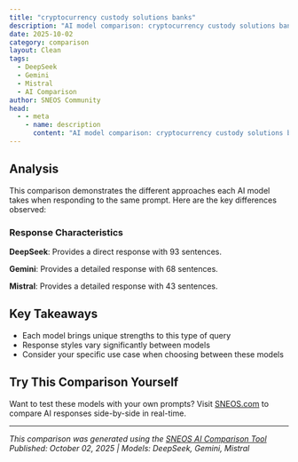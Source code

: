 ```yaml
---
title: "cryptocurrency custody solutions banks"
description: "AI model comparison: cryptocurrency custody solutions banks..."
date: 2025-10-02
category: comparison
layout: Clean
tags:
  - DeepSeek
  - Gemini
  - Mistral
  - AI Comparison
author: SNEOS Community
head:
  - - meta
    - name: description
      content: "AI model comparison: cryptocurrency custody solutions banks..."
---
```


<ChatComparison
  title="cryptocurrency custody solutions banks"
  prompt="cryptocurrency custody solutions banks"
  :responses='{"DeepSeek": "Of course. This is a critical and rapidly evolving area in both finance and technology. Here\u2019s a comprehensive breakdown of cryptocurrency custody solutions for banks.\n\n### The Core Problem: Why Banks Need Custody Solutions\n\nBanks are trusted custodians of traditional assets (cash, stocks, bonds). Their customers now demand access to digital assets, but banks cannot simply hold cryptocurrencies like they hold cash. The risks are different:\n\n* **Private Key Management:** Whoever controls the private keys controls the asset. Lose the keys, lose the funds forever.\n* **Irreversibility of Transactions:** There is no \u0022chargeback\u0022 in crypto. A stolen key means irreversible theft.\n* **Regulatory Uncertainty:** Banks operate in a heavily regulated environment, and the rules for holding digital assets are still being defined in many jurisdictions.\n* **Security Threats:** Banks are high-value targets for sophisticated cyberattacks.\n\nA custody solution provides the secure, regulated, and insured framework that banks require to offer digital asset services.\n\n---\n\n### What is a Cryptocurrency Custody Solution?\n\nAt its heart, it\u0027s a system for **safeguarding cryptographic private keys** that control access to cryptocurrencies on a blockchain. For banks, it\u0027s not just about technology; it\u0027s a full-service offering that includes:\n\n1. **Secure Storage:** Using techniques like **Hardware Security Modules (HSMs)** and **multi-party computation (MPC)** or **sharding** to prevent a single point of failure.\n2. **Insurance:** Coverage against theft, both internal and external (e.g., from hacking or employee collusion).\n3. **Regulatory Compliance:** Adherence to know-your-customer (KYC), anti-money laundering (AML), and other financial regulations.\n4. **Liability:** Assuming legal responsibility for the assets, a critical trust factor for institutional clients.\n5. **Integration \u0026 APIs:** Seamless integration with the bank\u0027s existing systems (e.g., trading platforms, client reporting).\n\n---\n\n### Key Models for Banks\n\nBanks typically do not build these complex systems from scratch. They partner with or utilize specialized providers.\n\n#### 1. Partnership with Specialized Custodians\nThis is the most common model. The bank acts as the client-facing interface, while the custody technology and operations are handled by a best-in-class third party.\n\n* **Examples:**\n * **Anchorage Digital:** A federally chartered digital asset bank in the U.S., built specifically for institutions.\n * **Coinbase Custody:** A NYDFS-regulated trust company, one of the largest and most established.\n * **BitGo:** A pioneer in institutional custody, offering qualified custody and high levels of insurance.\n * **Fidelity Digital Assets:** From the financial services giant Fidelity, offering custody and trading.\n\n**How it works:** The bank\u0027s clients are onboarded by the bank, but the assets are held in custody accounts under the bank\u0027s name at the provider (often in a segregated manner). The bank\u0027s brand and relationship are preserved.\n\n#### 2. \u0022Custody-as-a-Service\u0022 (CaaS) / White-Label Solutions\nProviders offer a technology platform that the bank can brand as its own. The bank has more control over the user experience but relies on the provider\u0027s underlying security and infrastructure.\n\n* **Examples:** **Fireblocks**, **Metaco** (now part of Ripple), **Qredo**, **Copper**.\n* **Key Technology:** These providers often specialize in MPC technology, which eliminates the single, vulnerable \u0022seed phrase\u0022 by distributing key shards across multiple parties.\n\n#### 3. Building Their Own (The \u0022Build\u0022 Model)\nA few large, well-resourced banks have chosen to build their own custody platforms. This offers maximum control and integration but is extremely costly, time-consuming, and requires deep expertise.\n\n* **Example:** **BNY Mellon**, the world\u0027s largest custodian, announced its own digital asset custody unit.\n\n---\n\n### Critical Technologies Underpinning Modern Custody\n\n1. **Multi-Party Computation (MPC):**\n * **What it is:** A cryptographic technique that splits a private key into multiple \u0022shards\u0022 distributed among different parties or devices.\n * **Benefit for Banks:** No single entity ever has the full key. To sign a transaction, the shards collaborate computationally without ever recombining the full key into one place. This drastically reduces the attack surface and eliminates the single point of failure of a \u0022hot wallet.\u0022\n\n2. **Hardware Security Modules (HSMs):**\n * **What it is:** Physical, tamper-resistant devices that generate and store keys securely.\n * **Benefit for Banks:** The gold standard in traditional finance for securing cryptographic keys. They provide a certified, auditable hardware root of trust.\n\n3. **Multi-Signature (Multisig):**\n * **What it is:** Requires multiple private keys (e.g., 2 out of 3, 3 out of 5) to authorize a transaction.\n * **Benefit for Banks:** Enforces internal controls, requiring approvals from different departments (e.g., one key from the trading desk, one from risk management, one in deep cold storage).\n\n4. **Cold Storage / Air-Gapped Wallets:**\n * **What it is:** Keeping private keys completely offline, disconnected from the internet.\n * **Benefit for Banks:** Essential for storing the vast majority of assets (\u0022deep cold storage\u0022). It is the most secure method against remote hackers but is less liquid.\n\n---\n\n### The Regulatory Landscape\n\nRegulation is a key driver and challenge. Banks will only partner with or build solutions that are compliant.\n\n* **In the U.S.:** Look for **state-chartered trust company** status (e.g., from the NYDFS) or a **federal charter**. These entities are subject to regular audits, capital requirements, and banking-level scrutiny.\n* **In Europe:** The **Markets in Crypto-Assets (MiCA)** regulation is creating a harmonized framework, and providers are seeking appropriate licensing (e.g., as a CASP - Crypto-Asset Service Provider).\n* **Globally:** Regulatory clarity is increasing, with jurisdictions like Singapore (MAS) and Hong Kong (SFC) establishing specific licensing regimes for digital asset custodians.\n\n---\n\n### Strategic Benefits for Banks\n\n1. **New Revenue Streams:** Fees for custody, staking, lending, and other value-added services.\n2. **Client Retention:** Prevents high-net-worth and institutional clients from moving assets to crypto-native firms.\n3. **Future-Proofing:** Positions the bank at the center of the emerging digital asset economy, including tokenized securities (stocks, bonds), funds, and real estate.\n4. **Regulatory First-Mover Advantage:** Establishing a compliant framework early creates a significant moat.\n\n### Conclusion\n\nFor banks, cryptocurrency custody is no longer a question of **\u0022if\u0022 but \u0022how.\u0022** The dominant model is shifting from pure third-party partnerships to leveraging sophisticated **Custody-as-a-Service platforms** that provide the security and technology while allowing the bank to maintain its brand and client relationships. The choice of solution depends on the bank\u0027s risk appetite, technical expertise, regulatory standing, and strategic ambition in the digital asset space.", "Gemini": "Cryptocurrency custody solutions for banks are a rapidly evolving area, driven by increasing institutional interest in digital assets. Banks are exploring ways to offer secure storage and management of crypto on behalf of their clients. Here\u0027s a breakdown of the key aspects:\n\n**Why Banks Need Crypto Custody Solutions:**\n\n* **Client Demand:** Institutional investors (hedge funds, family offices, pension funds) and even high-net-worth individuals are increasingly seeking exposure to cryptocurrencies. They often prefer to hold these assets through traditional financial institutions they trust.\n* **Regulatory Pressures:** Regulators are pushing for safer and more compliant ways for financial institutions to handle digital assets. Banks need robust custody solutions to meet these evolving regulatory requirements.\n* **Revenue Opportunities:** Providing crypto custody services can generate new revenue streams for banks through fees.\n* **Staying Competitive:** If banks don\u0027t offer crypto services, their clients might move to competitors who do, including dedicated crypto custodians and exchanges.\n* **Integrating with Traditional Banking Services:** Crypto custody allows banks to integrate digital assets with existing services like wealth management, lending, and payments.\n\n**Types of Crypto Custody Solutions for Banks:**\n\nBanks typically choose one of several approaches:\n\n* **Build Their Own:** Develop an in-house custody platform.\n * **Pros:** Full control over security, technology, and customization. Potentially better integration with existing systems.\n * **Cons:** Very expensive and time-consuming. Requires significant expertise in cryptography, cybersecurity, and regulatory compliance. High ongoing maintenance costs.\n* **Partner with a Specialist Crypto Custodian:** Outsource the custody function to a third-party provider that specializes in digital asset storage and security.\n * **Pros:** Faster time to market. Leverages the expertise of a specialized firm. Reduced development and maintenance costs for the bank.\n * **Cons:** Less control over the technology and security protocols. Dependence on the third-party provider. Due diligence and ongoing monitoring of the provider are critical.\n* **Invest in or Acquire a Crypto Custody Company:** This allows the bank to gain direct access to the technology and expertise of a crypto custodian.\n * **Pros:** Greater control than a partnership. Potential for synergies between the bank\u0027s traditional services and the crypto custody platform.\n * **Cons:** Significant upfront investment. Integration challenges. Potential cultural clashes between the bank and the crypto company.\n* **Hybrid Approach:** A combination of building some components in-house and partnering with or acquiring specialized providers for others. For example, a bank might build its own client-facing interface but outsource the actual key management and secure storage to a third party.\n\n**Key Features of a Secure Crypto Custody Solution:**\n\n* **Secure Storage:**\n * **Cold Storage:** Storing private keys offline, isolated from the internet, to prevent hacking. This is considered the most secure method.\n * **Multi-Party Computation (MPC):** Distributes private keys among multiple parties, making it difficult for a single attacker to compromise the entire key.\n * **Hardware Security Modules (HSMs):** Physical devices that securely store and manage cryptographic keys.\n* **Key Management:** Securely generating, storing, rotating, and backing up private keys.\n* **Multi-Factor Authentication (MFA):** Requiring multiple forms of authentication to access the system.\n* **Access Controls:** Restricting access to sensitive data and functions based on roles and permissions.\n* **Auditing and Monitoring:** Logging all transactions and activities to detect suspicious behavior.\n* **Insurance:** Protecting against loss of assets due to theft, hacking, or other incidents.\n* **Compliance:** Adhering to relevant regulations, such as anti-money laundering (AML) and know-your-customer (KYC) requirements.\n* **Governance:** Having clear policies and procedures for managing the custody platform.\n* **Segregation of Duties:** Separating responsibilities among different individuals to prevent fraud and errors.\n* **Disaster Recovery and Business Continuity:** Having plans in place to recover from disruptions and ensure business continuity.\n\n**Examples of Banks and Their Crypto Custody Initiatives:**\n\n* **BNY Mellon:** Launched a digital asset custody platform that allows clients to hold, transfer, and issue digital assets.\n* **State Street:** Provides custody and administration services for digital assets through its partnership with Copper.\n* **JPMorgan Chase:** Exploring various crypto initiatives, including custody solutions.\n* **Northern Trust:** Offers digital asset custody solutions through its partnership with Zodia Custody.\n* **Societe Generale:** Provides custody and trading services for digital assets.\n* **SEBA Bank (Switzerland):** One of the first banks to offer a fully integrated crypto custody solution.\n* **DBS (Singapore):** Offers digital asset custody services as part of its DBS Digital Exchange.\n\n**Challenges and Considerations:**\n\n* **Regulatory Uncertainty:** The regulatory landscape for cryptocurrencies is still evolving, which creates uncertainty for banks.\n* **Security Risks:** Cryptocurrencies are a target for hackers, so banks need to invest heavily in security.\n* **Technology Complexity:** Building and maintaining a secure crypto custody platform requires significant technical expertise.\n* **Operational Complexity:** Managing crypto custody operations can be complex, especially when dealing with multiple cryptocurrencies and blockchains.\n* **Scalability:** Custody solutions need to be scalable to handle increasing volumes of digital assets.\n* **Cost:** Developing or partnering for a crypto custody solution can be expensive.\n* **Insurance Availability:** Obtaining adequate insurance coverage for crypto assets can be challenging.\n* **Reputational Risk:** Banks need to manage the reputational risks associated with offering crypto services.\n\n**Key Players in the Crypto Custody Space (Beyond Banks):**\n\n* **Specialized Custodians:** Coinbase Custody, BitGo, Gemini Custody, Anchorage Digital, Fireblocks, Zodia Custody\n* **Technology Providers:** Curv (now part of PayPal), Qredo, Blockdaemon\n\n**The Future of Crypto Custody for Banks:**\n\nThe trend toward banks offering crypto custody solutions is expected to continue. As the regulatory environment becomes clearer and the technology matures, more banks are likely to enter the market.\n\nExpect to see:\n\n* **Increased integration:** Crypto custody will become more tightly integrated with traditional banking services.\n* **More sophisticated solutions:** Custody solutions will become more sophisticated, with features such as staking, lending, and decentralized finance (DeFi) integration.\n* **Greater adoption by institutional investors:** As banks provide more secure and compliant custody solutions, institutional investors will become more comfortable investing in cryptocurrencies.\n* **More regulatory clarity:** Regulators will provide more guidance on how banks can safely and compliantly custody digital assets.\n* **Further consolidation:** There may be further consolidation in the crypto custody space, with larger players acquiring smaller firms.\n\nIn conclusion, crypto custody is a critical piece of the puzzle for banks looking to participate in the digital asset market. Banks are carefully evaluating different approaches to custody, balancing security, compliance, cost, and client demand. The evolution of crypto custody solutions will play a significant role in the broader adoption of digital assets by institutional investors.\n", "Mistral": "Cryptocurrency custody solutions are services that securely store and manage digital assets on behalf of their owners. These solutions are particularly important for institutional investors, financial institutions, and high-net-worth individuals who need robust security measures to protect their cryptocurrency holdings. Banks and other financial institutions are increasingly offering custody services for cryptocurrencies to meet the growing demand. Here are some key aspects and examples of cryptocurrency custody solutions provided by banks:\n\n### Key Aspects of Cryptocurrency Custody Solutions\n\n1. **Security**:\n - **Cold Storage**: Offline storage solutions that keep private keys away from internet-connected devices.\n - **Multi-Signature Wallets**: Require multiple signatures to authorize transactions, enhancing security.\n - **Hardware Security Modules (HSMs)**: Specialized hardware devices used to securely generate, store, and manage cryptographic keys.\n\n2. **Compliance**:\n - **Regulatory Compliance**: Ensuring that the custody solutions comply with relevant financial regulations and anti-money laundering (AML) laws.\n - **KYC/AML Procedures**: Implementing Know Your Customer (KYC) and Anti-Money Laundering (AML) procedures to verify the identity of clients.\n\n3. **Insurance**:\n - **Asset Insurance**: Providing insurance coverage for the digital assets held in custody to protect against theft or loss.\n\n4. **User Experience**:\n - **Ease of Use**: Offering user-friendly interfaces and tools for managing digital assets.\n - **Integration**: Seamless integration with other financial services and platforms.\n\n### Examples of Banks Offering Cryptocurrency Custody Solutions\n\n1. **Fidelity Digital Assets**:\n - Fidelity Investments offers a comprehensive suite of digital asset services, including custody, trading, and execution.\n - They provide institutional-grade security and compliance, making them a popular choice for large investors.\n\n2. **State Street**:\n - State Street Corporation has partnered with Copper.co to offer digital asset custody services.\n - They focus on providing secure and compliant solutions for institutional clients.\n\n3. **BNY Mellon**:\n - The Bank of New York Mellon has announced plans to offer digital asset custody services.\n - They aim to provide a secure and regulated environment for managing digital assets.\n\n4. **Standard Chartered**:\n - Standard Chartered has launched Zodia Custody, a digital asset custody solution in partnership with Northern Trust.\n - Zodia Custody offers secure storage and management of digital assets for institutional investors.\n\n5. **JPMorgan**:\n - JPMorgan has been exploring the digital asset space and has indicated interest in offering custody services.\n - They are leveraging their expertise in traditional finance to provide secure and compliant digital asset solutions.\n\n6. **Coinbase Custody**:\n - While not a traditional bank, Coinbase Custody is a well-known provider of digital asset custody services.\n - They offer institutional-grade security and compliance, making them a popular choice for both institutional and individual investors.\n\n### Benefits of Using Bank-Provided Custody Solutions\n\n- **Trust and Reputation**: Banks have established reputations and are trusted by institutional investors.\n- **Regulatory Compliance**: Banks are well-versed in regulatory requirements and can ensure compliance.\n- **Integration**: Banks can integrate digital asset custody with other financial services, providing a seamless experience.\n- **Insurance**: Banks often provide insurance for the assets held in custody, offering an additional layer of protection.\n\n### Challenges and Considerations\n\n- **Technological Complexity**: Managing digital assets requires specialized technology and expertise.\n- **Regulatory Uncertainty**: The regulatory landscape for digital assets is still evolving, and banks need to stay updated with the latest developments.\n- **Security Risks**: Digital assets are vulnerable to hacking and theft, requiring robust security measures.\n\nIn summary, cryptocurrency custody solutions provided by banks offer a secure and compliant way for institutional investors and financial institutions to manage their digital assets. As the demand for digital assets continues to grow, more banks are expected to enter this space, providing innovative and secure custody solutions."}' 
  published-date="10:35"
/>

## Analysis

This comparison demonstrates the different approaches each AI model takes when responding to the same prompt. Here are the key differences observed:

### Response Characteristics

**DeepSeek**: Provides a direct response with 93 sentences. 

**Gemini**: Provides a detailed response with 68 sentences. 

**Mistral**: Provides a detailed response with 43 sentences. 

## Key Takeaways

- Each model brings unique strengths to this type of query
- Response styles vary significantly between models
- Consider your specific use case when choosing between these models

## Try This Comparison Yourself

Want to test these models with your own prompts? Visit [SNEOS.com](https://sneos.com) to compare AI responses side-by-side in real-time.

---

*This comparison was generated using the [SNEOS AI Comparison Tool](https://sneos.com)*
*Published: October 02, 2025 | Models: DeepSeek, Gemini, Mistral*
